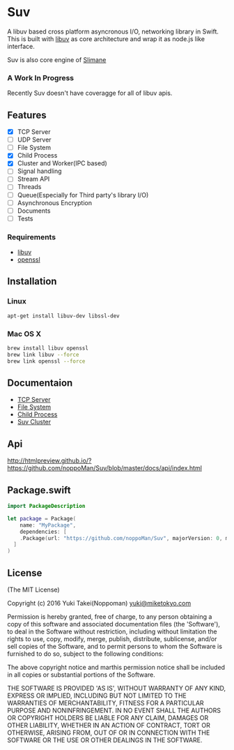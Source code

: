# Suv

A libuv based cross platform asyncronous I/O, networking library in Swift.  
This is built with [libuv](https://github.com/libuv/libuv) as core architecture and wrap it as node.js like interface.

Suv is also core engine of [Slimane](https://github.com/noppoMan/slimane.git)

### A Work In Progress
Recently Suv doesn't have coveragge for all of libuv apis.

## Features
- [x] TCP Server
- [ ] UDP Server
- [ ] File System
- [x] Child Process
- [x] Cluster and Worker(IPC based)
- [ ] Signal handling
- [ ] Stream API
- [ ] Threads
- [ ] Queue(Especially for Third party's library I/O)
- [ ] Asynchronous Encryption
- [ ] Documents
- [ ] Tests

### Requirements
* [libuv](https://github.com/libuv/libuv)
* [openssl](https://www.openssl.org/)

## Installation

### Linux
```sh
apt-get install libuv-dev libssl-dev
```

### Mac OS X
```sh
brew install libuv openssl
brew link libuv --force
brew link openssl --force
```


## Documentaion
* [TCP Server](https://github.com/noppoMan/Suv/blob/master/docs/tcp-server.md)
* [File System](https://github.com/noppoMan/Suv/blob/master/docs/fs.md)
* [Child Process](https://github.com/noppoMan/Suv/blob/master/docs/child-process.md)
* [Suv Cluster](https://github.com/noppoMan/Suv/blob/master/docs/cluster.md)

## Api
http://htmlpreview.github.io/?https://github.com/noppoMan/Suv/blob/master/docs/api/index.html

## Package.swift
```swift
import PackageDescription

let package = Package(
	name: "MyPackage",
	dependencies: [
    .Package(url: "https://github.com/noppoMan/Suv", majorVersion: 0, minor: 1),
  ]
)
```

## License

(The MIT License)

Copyright (c) 2016 Yuki Takei(Noppoman) yuki@miketokyo.com

Permission is hereby granted, free of charge, to any person obtaining a copy of this software and associated documentation files (the 'Software'), to deal in the Software without restriction, including without limitation the rights to use, copy, modify, merge, publish, distribute, sublicense, and/or sell copies of the Software, and to permit persons to whom the Software is furnished to do so, subject to the following conditions:

The above copyright notice and marthis permission notice shall be included in all copies or substantial portions of the Software.

THE SOFTWARE IS PROVIDED 'AS IS', WITHOUT WARRANTY OF ANY KIND, EXPRESS OR IMPLIED, INCLUDING BUT NOT LIMITED TO THE WARRANTIES OF MERCHANTABILITY, FITNESS FOR A PARTICULAR PURPOSE AND NONINFRINGEMENT. IN NO EVENT SHALL THE AUTHORS OR COPYRIGHT HOLDERS BE LIABLE FOR ANY CLAIM, DAMAGES OR OTHER LIABILITY, WHETHER IN AN ACTION OF CONTRACT, TORT OR OTHERWISE, ARISING FROM, OUT OF OR IN CONNECTION WITH THE SOFTWARE OR THE USE OR OTHER DEALINGS IN THE SOFTWARE.
